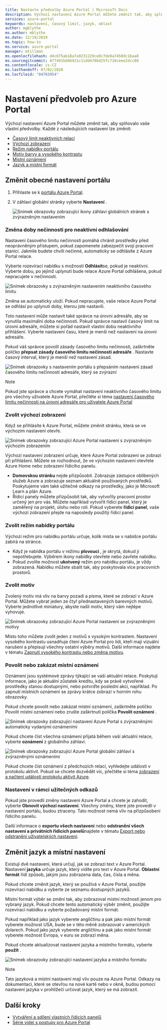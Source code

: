 ```yaml
---
title: Nastavte předvolby Azure Portal | Microsoft Docs
description: Výchozí nastavení Azure Portal můžete změnit tak, aby splňovalo vaše vlastní předvolby. Nastavení zahrnují časový limit neaktivních relací, výchozí zobrazení, režim nabídky, kontrast, motiv, oznámení a jazyky a místní formáty.
services: azure-portal
keywords: nastavení, časový limit, jazyk, oblast
author: mgblythe
ms.author: mblythe
ms.date: 12/19/2019
ms.topic: how-to
ms.service: azure-portal
manager: mtillman
ms.openlocfilehash: d4c675ab18a7a9231229ce0c7de9a7450dc1baa8
ms.sourcegitcommit: 877491bd46921c11dd478bd25fc718ceee2dcc08
ms.contentlocale: cs-CZ
ms.lasthandoff: 07/02/2020
ms.locfileid: "84763954"
---
```

# <a name="set-your-azure-portal-preferences"></a>Nastavení předvoleb pro Azure Portal

Výchozí nastavení Azure Portal můžete změnit tak, aby splňovalo vaše vlastní předvolby. Každé z následujících nastavení lze změnit:

* [Časový limit neaktivních relací](#change-the-idle-duration-for-inactive-sign-out)
* [Výchozí zobrazení](#choose-your-default-view)
* [Režim nabídky portálu](#choose-a-portal-menu-mode)
* [Motiv barvy a vysokého kontrastu](#choose-a-theme)
* [Místní oznámení](#enable-or-disable-pop-up-notifications)
* [Jazyk a místní formát](#change-language-and-regional-settings)

## <a name="change-general-portal-settings"></a>Změnit obecné nastavení portálu

1. Přihlaste se k [portálu Azure Portal](https://portal.azure.com).
2. V záhlaví globální stránky vyberte **Nastavení** .

    ![Snímek obrazovky zobrazující ikony záhlaví globálních stránek s zvýrazněným nastavením](./media/set-preferences/header-settings.png)

### <a name="change-the-idle-duration-for-inactive-sign-out"></a>Změna doby nečinnosti pro neaktivní odhlašování

Nastavení časového limitu nečinnosti pomáhá chránit prostředky před neoprávněným přístupem, pokud zapomenete zabezpečit svoji pracovní stanici. Jakmile budete chvíli nečinné, automaticky se odhlásíte z Azure Portal relace.

Vyberte rozevírací nabídku s možností **Odhlásit**se, pokud je neaktivní. Vyberte dobu, po jejímž uplynutí bude relace Azure Portal odhlášena, pokud nepracujete v nečinnosti.

   ![Snímek obrazovky s zvýrazněným nastavením neaktivního časového limitu](./media/set-preferences/inactive-signout-user.png)

Změna se automaticky uloží. Pokud nepracujete, vaše relace Azure Portal se odhlásí po uplynutí doby, kterou jste nastavili.

Toto nastavení může nastavit také správce na úrovni adresáře, aby se vynutila maximální doba nečinnosti. Pokud správce nastavil časový limit na úrovni adresáře, můžete si pořád nastavit vlastní dobu neaktivního přihlášení. Vyberte nastavení času, které je menší než nastavení na úrovni adresáře.

Pokud váš správce povolil zásady časového limitu nečinnosti, zaškrtněte políčko **přepsat zásady časového limitu nečinnosti adresáře** . Nastavte časový interval, který je menší než nastavení zásad.

   ![Snímek obrazovky s nastavením portálu s přepsáním nastavení zásad časového limitu nečinnosti adresáře, který se zvýrazní](./media/set-preferences/inactive-signout-override.png)


> [!NOTE]
> Pokud jste správce a chcete vymáhat nastavení neaktivního časového limitu pro všechny uživatele Azure Portal, přečtěte si téma [nastavení časového limitu nečinnosti na úrovni adresáře pro uživatele Azure Portal](admin-timeout.md)
>

### <a name="choose-your-default-view"></a>Zvolit výchozí zobrazení 

Když se přihlásíte k Azure Portal, můžete změnit stránku, která se ve výchozím nastavení otevře.

   ![Snímek obrazovky zobrazující Azure Portal nastavení s zvýrazněným výchozím zobrazením](./media/set-preferences/default-view.png)

Výchozí nastavení zobrazení určuje, které Azure Portal zobrazení se zobrazí při přihlášení. Můžete se rozhodnout, že ve výchozím nastavení otevřete Azure Home nebo zobrazení řídicího panelu.

* **Domovskou stránku** nejde přizpůsobit.  Zobrazuje zástupce oblíbených služeb Azure a zobrazuje seznam aktuálně používaných prostředků. Poskytujeme vám také užitečné odkazy na prostředky, jako je Microsoft Learn a plán Azure.
* Řídicí panely můžete přizpůsobit tak, aby vytvořily pracovní prostor určený jen pro vás. Můžete například vytvořit řídicí panel, který je zaměřený na projekt, úlohu nebo roli. Pokud vyberete **řídicí panel**, vaše výchozí zobrazení přejde na naposledy použitý řídicí panel.

### <a name="choose-a-portal-menu-mode"></a>Zvolit režim nabídky portálu

Výchozí režim pro nabídku portálu určuje, kolik místa se v nabídce portálu zabírá na stránce.

* Když je nabídka portálu v režimu **plovoucí** , je skrytá, dokud ji nepotřebujete. Výběrem ikony nabídky otevřete nebo zavřete nabídku.
* Pokud zvolíte možnost **ukotvený** režim pro nabídku portálu, je vždy zobrazená. Nabídku můžete sbalit tak, aby poskytovala více pracovních prostorů. 

### <a name="choose-a-theme"></a>Zvolit motiv

Zvolený motiv má vliv na barvy pozadí a písma, které se zobrazí v Azure Portal. Můžete vybrat jeden ze čtyř přednastavených barevných motivů. Vyberte jednotlivé miniatury, abyste našli motiv, který vám nejlépe vyhovuje.

   ![Snímek obrazovky zobrazující Azure Portal nastavení se zvýrazněnými motivy](./media/set-preferences/theme.png)

Místo toho můžete zvolit jeden z motivů s vysokým kontrastem. Nastavení vysokého kontrastu usnadňuje čtení Azure Portal pro lidi, kteří mají vizuální narušení a přepisují všechny ostatní výběry motivů. Další informace najdete v tématu [Zapnutí vysokého kontrastu nebo změna motivu](azure-portal-change-theme-high-contrast.md).

### <a name="enable-or-disable-pop-up-notifications"></a>Povolit nebo zakázat místní oznámení

Oznámení jsou systémové zprávy týkající se vaší aktuální relace. Poskytují informace, jako je aktuální zůstatek kreditu, kdy se právě vytvořené prostředky stanou dostupnými, nebo potvrďte poslední akci, například. Po zapnutí místních oznámení se zprávy krátce zobrazí v horním rohu obrazovky. 

Pokud chcete povolit nebo zakázat místní oznámení, zaškrtněte políčko Povolit místní oznámení nebo zrušte zaškrtnutí políčka **Povolit oznámení** .

   ![Snímek obrazovky zobrazující nastavení Azure Portal s zvýrazněnými automaticky vydanými oznámeními](./media/set-preferences/popup-notifications.png)

Pokud chcete číst všechna oznámení přijatá během vaší aktuální relace, vyberte **oznámení** z globálního záhlaví.

   ![Snímek obrazovky zobrazující Azure Portal globální záhlaví s zvýrazněnými oznámeními](./media/set-preferences/read-notifications.png)

Pokud chcete číst oznámení z předchozích relací, vyhledejte události v protokolu aktivit. Pokud se chcete dozvědět víc, přečtěte si téma [zobrazení a načtení událostí protokolu aktivit Azure](/azure/azure-monitor/platform/activity-log-view).

### <a name="settings-under-useful-links"></a>Nastavení v rámci užitečných odkazů

Pokud jste provedli změny nastavení Azure Portal a chcete je zahodit, vyberte **Obnovit výchozí nastavení**. Všechny změny, které jste provedli v nastavení portálu, budou ztraceny. Tato možnost nemá vliv na přizpůsobení řídicího panelu.

Další informace o **exportu všech nastavení** nebo **odstranění všech nastavení a privátních řídicích panelů**najdete v tématu [Export nebo odstranění uživatelských nastavení](azure-portal-export-delete-settings.md).

## <a name="change-language-and-regional-settings"></a>Změnit jazyk a místní nastavení

Existují dvě nastavení, která určují, jak se zobrazí text v Azure Portal. Nastavení **jazyka** určuje jazyk, který vidíte pro text v Azure Portal. **Oblastní formát** řídí způsob, jakým jsou zobrazena data, čas, čísla a měna.

Pokud chcete změnit jazyk, který se používá v Azure Portal, použijte rozevírací nabídku a vyberte ze seznamu dostupných jazyků.

Místní formát výběr se změní tak, aby zobrazoval místní možnosti jenom pro vybraný jazyk. Pokud chcete tento automatický výběr změnit, použijte rozevírací nabídku a vyberte požadovaný místní formát.

Pokud například jako jazyk vyberete angličtinu a pak jako místní formát vyberete možnost USA, bude se v této měně zobrazovat v amerických dolarech. Pokud jako jazyk vyberete angličtinu a pak jako místní formát vyberete možnost Evropa, v euru se zobrazí měna.

Pokud chcete aktualizovat nastavení jazyka a místního formátu, vyberte **použít** .

   ![Snímek obrazovky zobrazující nastavení jazyka a místního formátu](./media/set-preferences/language.png)

>[!NOTE]
>Tato jazyková a místní nastavení mají vliv pouze na Azure Portal. Odkazy na dokumentaci, které se otevřou na nové kartě nebo v okně, budou pomocí nastavení jazyka v prohlížeči určovat jazyk, který se má zobrazit.
>

## <a name="next-steps"></a>Další kroky

* [Vytváření a sdílení vlastních řídicích panelů](azure-portal-dashboards.md)
* [Série videí s postupy pro Azure Portal](azure-portal-video-series.md)
